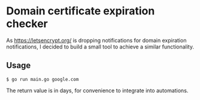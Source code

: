 # Domain certificate expiration checker

As https://letsencrypt.org/ is dropping notifications for domain expiration notifications, I decided to build a small tool to achieve a similar functionality.

## Usage

    $ go run main.go google.com

The return value is in days, for convenience to integrate into automations.